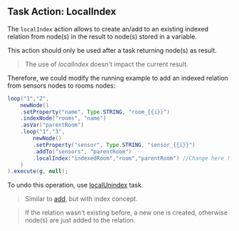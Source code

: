## Task Action: LocalIndex

The `localIndex` action allows to create an/add to an existing indexed relation from node(s) in the result to node(s) stored in a variable.

This action should only be used after a task returning node(s) as result.

> The use of *localIndex* doesn't impact the current result.

Therefore, we could modify the running example to add an indexed relation from sensors nodes to rooms nodes:

``` java
loop("1","2",
	newNode()
	.setProperty("name", Type.STRING, "room_{{i}}")
	.indexNode("rooms", "name")
	.asVar("parentRoom")
	.loop("1","3",
		newNode()
		.setProperty("sensor", Type.STRING, "sensor_{{i}}")
		.addTo("sensors", "parentRoom")
		.localIndex("indexedRoom","room","parentRoom") //Change here !!!
	)
).execute(g, null);
```

To undo this operation, use [localUnindex](localUnindex.md) task.

> Similar to [add](add.md), but with index concept.

> If the relation wasn't existing before, a new one is created, otherwise node(s) are just added to the relation.